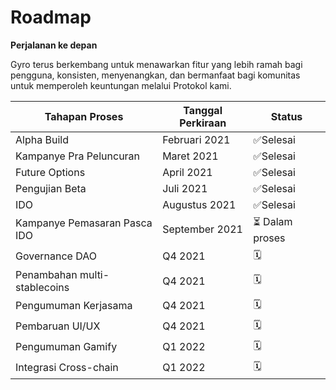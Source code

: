 # Roadmap

**Perjalanan ke depan**&#x20;

Gyro terus berkembang untuk menawarkan fitur yang lebih ramah bagi pengguna, konsisten, menyenangkan, dan bermanfaat bagi komunitas untuk memperoleh keuntungan melalui Protokol kami.&#x20;



| Tahapan Proses                | Tanggal Perkiraan | Status         |
| ----------------------------- | ----------------- | -------------- |
| Alpha Build                   | Februari 2021     | ✅Selesai       |
| Kampanye Pra Peluncuran       | Maret 2021        | ✅Selesai       |
| Future Options                | April 2021        | ✅Selesai       |
| Pengujian Beta                | Juli 2021         | ✅Selesai       |
| IDO                           | Augustus 2021     | ✅Selesai       |
| Kampanye Pemasaran Pasca IDO  | September 2021    | ⏳ Dalam proses |
| Governance DAO                | Q4 2021           | 🗓             |
| Penambahan multi-stablecoins  | Q4 2021           | 🗓             |
| Pengumuman Kerjasama          | Q4 2021           | 🗓             |
| Pembaruan UI/UX               | Q4 2021           | 🗓             |
| Pengumuman Gamify             | Q1 2022           | 🗓             |
| Integrasi Cross-chain         | Q1 2022           | 🗓             |

